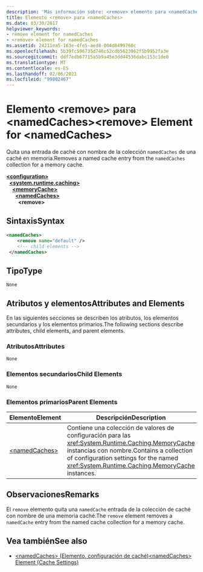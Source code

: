 ```yaml
---
description: 'Más información sobre: <remove> elemento para <namedCaches>'
title: Elemento <remove> para <namedCaches>
ms.date: 03/30/2017
helpviewer_keywords:
- remove element for namedCaches
- <remove> element for namedCaches
ms.assetid: 24211ea5-163e-4fe5-aed8-004d8499760c
ms.openlocfilehash: 5b39fc596735d746c52cdb5623962f5b9952fa3e
ms.sourcegitcommit: ddf7edb67715a5b9a45e3dd44536dabc153c1de0
ms.translationtype: MT
ms.contentlocale: es-ES
ms.lasthandoff: 02/06/2021
ms.locfileid: "99802467"
---
```

# <a name="remove-element-for-namedcaches"></a><span data-ttu-id="ec4ed-103">Elemento \<remove> para \<namedCaches></span><span class="sxs-lookup"><span data-stu-id="ec4ed-103">\<remove> Element for \<namedCaches></span></span>

<span data-ttu-id="ec4ed-104">Quita una entrada de caché con nombre de la colección `namedCaches` de una caché en memoria.</span><span class="sxs-lookup"><span data-stu-id="ec4ed-104">Removes a named cache entry from the `namedCaches` collection for a memory cache.</span></span>  
  
[**\<configuration>**](../configuration-element.md)\
&nbsp;&nbsp;[**\<system.runtime.caching>**](system-runtime-caching-element-cache-settings.md)\
&nbsp;&nbsp;&nbsp;&nbsp;[**\<memoryCache>**](memorycache-element-cache-settings.md)\
&nbsp;&nbsp;&nbsp;&nbsp;&nbsp;&nbsp;[**\<namedCaches>**](namedcaches-element-cache-settings.md)\
&nbsp;&nbsp;&nbsp;&nbsp;&nbsp;&nbsp;&nbsp;&nbsp;**\<remove>**  
  
## <a name="syntax"></a><span data-ttu-id="ec4ed-105">Sintaxis</span><span class="sxs-lookup"><span data-stu-id="ec4ed-105">Syntax</span></span>  
  
```xml  
<namedCaches>  
    <remove name="default" />  
    <!-- child elements -->  
 </namedCaches>  
```  
  
## <a name="type"></a><span data-ttu-id="ec4ed-106">Tipo</span><span class="sxs-lookup"><span data-stu-id="ec4ed-106">Type</span></span>  

 `None`  
  
## <a name="attributes-and-elements"></a><span data-ttu-id="ec4ed-107">Atributos y elementos</span><span class="sxs-lookup"><span data-stu-id="ec4ed-107">Attributes and Elements</span></span>  

 <span data-ttu-id="ec4ed-108">En las siguientes secciones se describen los atributos, los elementos secundarios y los elementos primarios.</span><span class="sxs-lookup"><span data-stu-id="ec4ed-108">The following sections describe attributes, child elements, and parent elements.</span></span>  
  
### <a name="attributes"></a><span data-ttu-id="ec4ed-109">Atributos</span><span class="sxs-lookup"><span data-stu-id="ec4ed-109">Attributes</span></span>  

 `None`  
  
### <a name="child-elements"></a><span data-ttu-id="ec4ed-110">Elementos secundarios</span><span class="sxs-lookup"><span data-stu-id="ec4ed-110">Child Elements</span></span>  

 `None`  
  
### <a name="parent-elements"></a><span data-ttu-id="ec4ed-111">Elementos primarios</span><span class="sxs-lookup"><span data-stu-id="ec4ed-111">Parent Elements</span></span>  
  
|<span data-ttu-id="ec4ed-112">Elemento</span><span class="sxs-lookup"><span data-stu-id="ec4ed-112">Element</span></span>|<span data-ttu-id="ec4ed-113">Descripción</span><span class="sxs-lookup"><span data-stu-id="ec4ed-113">Description</span></span>|  
|-------------|-----------------|  
|[\<namedCaches>](namedcaches-element-cache-settings.md)|<span data-ttu-id="ec4ed-114">Contiene una colección de valores de configuración para las <xref:System.Runtime.Caching.MemoryCache> instancias con nombre.</span><span class="sxs-lookup"><span data-stu-id="ec4ed-114">Contains a collection of configuration settings for the named <xref:System.Runtime.Caching.MemoryCache> instances.</span></span>|  
  
## <a name="remarks"></a><span data-ttu-id="ec4ed-115">Observaciones</span><span class="sxs-lookup"><span data-stu-id="ec4ed-115">Remarks</span></span>  

 <span data-ttu-id="ec4ed-116">El `remove` elemento quita una `namedCache` entrada de la colección de caché con nombre de una memoria caché.</span><span class="sxs-lookup"><span data-stu-id="ec4ed-116">The `remove` element removes a `namedCache` entry from the named cache collection for a memory cache.</span></span>  
  
## <a name="see-also"></a><span data-ttu-id="ec4ed-117">Vea también</span><span class="sxs-lookup"><span data-stu-id="ec4ed-117">See also</span></span>

- [<span data-ttu-id="ec4ed-118">\<namedCaches> (Elemento, configuración de caché)</span><span class="sxs-lookup"><span data-stu-id="ec4ed-118">\<namedCaches> Element (Cache Settings)</span></span>](namedcaches-element-cache-settings.md)
